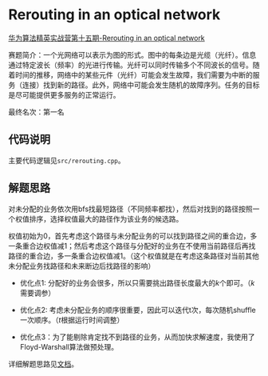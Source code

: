 # Rerouting in an optical network
[华为算法精英实战营第十五期-Rerouting in an optical network](https://competition.huaweicloud.com/information/1000042138/introduction)

赛题简介：一个光网络可以表示为图的形式。图中的每条边是光缆（光纤）。信息通过特定波长（频率）的光进行传输。光纤可以同时传输多个不同波长的信号。随着时间的推移，网络中的某些元件（光纤）可能会发生故障，我们需要为中断的服务（连接）找到新的路径。此外，网络中可能会发生随机的故障序列。任务的目标是尽可能提供更多服务的正常运行。

最终名次：第一名

## 代码说明

主要代码逻辑见`src/rerouting.cpp`。

## 解题思路

对未分配的业务依次用bfs找最短路径（不同频率都找），然后对找到的路径按照一个权值排序，选择权值最大的路径作为该业务的候选路。

权值初始为0，首先考虑这个路径与未分配业务的可以找到路径之间的重合边，多一条重合边权值减1；然后考虑这个路径与分配好的业务在不使用当前路径后再找路径的重合边，多一条重合边权值减1。（这个权值就是在考虑这条路径对当前其他未分配业务找路径和未来断边后找路径的影响）

- 优化点1: 分配好的业务会很多，所以只需要挑出路径长度最大的$k$个即可。（$k$需要调参）

- 优化点2: 考虑未分配业务的顺序很重要，因此可以迭代t次，每次随机shuffle一次顺序。（$t$根据运行时间调整）

- 优化点3：为了能剔除肯定找不到路径的业务，从而加快求解速度，我使用了Floyd-Warshall算法做预处理。

详细解题思路见[文档](./docs/华为算法精英实战营第十五期作品思路-mine_qihang.pdf)。
